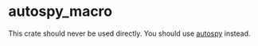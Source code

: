 # autospy_macro

This crate should never be used directly. You should use [autospy](https://crates.io/crates/autospy) instead.
